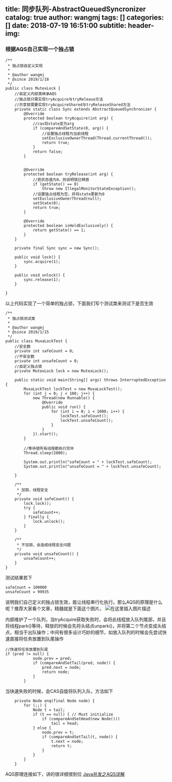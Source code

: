 title: 同步队列-AbstractQueuedSyncronizer
catalog: true
author: wangmj
tags: []
categories: []
date: 2018-07-19 16:51:00
subtitle:
header-img:
---
### 根据AQS自己实现一个独占锁

```
/**
 * 独占锁自定义实现
 *
 * @author wangmj
 * @since 2019/1/18
 */
public class MutexLock {
    //自定义内部类继承AQS
    //独占锁只需实现tryAcquire与tryRelease方法
    //共享锁需要实现tryAcquireShared与tryReleaseShared方法
    private static class Sync extends AbstractQueuedSynchronizer {
        @Override
        protected boolean tryAcquire(int arg) {
            //cas将state变为arg
            if (compareAndSetState(0, arg)) {
                //设置独占线程为当前线程
                setExclusiveOwnerThread(Thread.currentThread());
                return true;
            }
            return false;
        }


        @Override
        protected boolean tryRelease(int arg) {
            //若状态值为0，则说明锁已释放
            if (getState() == 0)
                throw new IllegalMonitorStateException();
            //设置独占线程为空，并将state更新为0
            setExclusiveOwnerThread(null);
            setState(0);
            return true;
        }

        @Override
        protected boolean isHeldExclusively() {
            return getState() == 1;
        }
    }

    private final Sync sync = new Sync();

    public void lock() {
        sync.acquire(1);
    }

    public void unlock() {
        sync.release(1);
    }

}

```
以上代码实现了一个简单的独占锁，下面我们写个测试类来测试下是否生效

```
/**
 * 独占锁测试类
 *
 * @author wangmj
 * @since 2019/1/15
 */
public class MuxaLockTest {
    //安全数
    private int safeCount = 0;
    //不安全数
    private int unsafeCount = 0;
    //自定义独占锁
    private MutexLock lock = new MutexLock();

    public static void main(String[] args) throws InterruptedException {
        MuxaLockTest lockTest = new MuxaLockTest();
        for (int j = 0; j < 100; j++) {
            new Thread(new Runnable() {
                @Override
                public void run() {
                    for (int i = 0; i < 1000; i++) {
                        lockTest.safeCount();
                        lockTest.unsafeCount();
                    }
                }
            }).start();
        }

        //等待使所有线程都执行完毕
        Thread.sleep(2000);

        System.out.println("safeCount = " + lockTest.safeCount);
        System.out.println("unsafeCount = " + lockTest.unsafeCount);

    }

    /**
     * 加锁，线程安全
     */
    private void safeCount() {
        lock.lock();
        try {
            safeCount++;
        } finally {
            lock.unlock();
        }
    }

    /**
     * 不加锁，会造成线程安全问题
     */
    private void unsafeCount() {
        unsafeCount++;
    }
}
```
测试结果若下

```
safeCount = 100000
unsafeCount = 99935
```
说明我们自己定义的独占锁生效，能让线程串行化执行。那么AQS的原理是什么呢？推荐大家看个文章，精髓就是下面这个图片。
![在这里插入图片描述](https://img-blog.csdnimg.cn/20190118143707728.png)

内部维护了一个队列，当tryAcquire获取失败时，会将此线程放入队列尾部，并且将线程park()等待，释放的时候会先将头结点unpark()，并将第二个节点变成头结点，相当于出队操作；中间有很多设计巧妙的细节，如放入队列的时候会先尝试快速直接将任务放置到队尾操作

```
//快速将任务放置到队尾
if (pred != null) {
            node.prev = pred;
            if (compareAndSetTail(pred, node)) {
                pred.next = node;
                return node;
            }
        }
```
当快速失败的时候，会CAS自旋将队列入队，方法如下

```
    private Node enq(final Node node) {
        for (;;) {
            Node t = tail;
            if (t == null) { // Must initialize
                if (compareAndSetHead(new Node()))
                    tail = head;
            } else {
                node.prev = t;
                if (compareAndSetTail(t, node)) {
                    t.next = node;
                    return t;
                }
            }
        }
    }
```
AQS原理连接如下，讲的很详细很到位
[Java并发之AQS详解](http://www.cnblogs.com/waterystone/p/4920797.html)